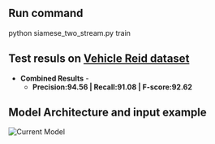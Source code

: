 ## Run command
python siamese_two_stream.py train

## Test resuls on [Vehicle Reid dataset](https://arxiv.org/abs/1911.05541)
* **Combined Results** - 
  * **Precision:94.56  | Recall:91.08 | F-score:92.62**

## Model Architecture and input example
![Current Model](https://github.com/adich23/Object-Reidentification/blob/master/Surrounding-Siamese.png)
